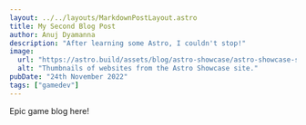 ```yaml
---
layout: ../../layouts/MarkdownPostLayout.astro
title: My Second Blog Post
author: Anuj Dyamanna
description: "After learning some Astro, I couldn't stop!"
image:
  url: "https://astro.build/assets/blog/astro-showcase/astro-showcase-screenshot.jpg"
  alt: "Thumbnails of websites from the Astro Showcase site."
pubDate: "24th November 2022"
tags: ["gamedev"]
---
```


Epic game blog here!
